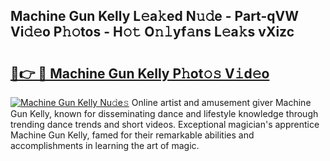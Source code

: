 ## Machine Gun Kelly L𝚎a𝚔ed N𝚞𝚍e - Part-qVW Vi𝚍𝚎o P𝚑𝚘tos - H𝚘𝚝 O𝚗𝚕yf𝚊ns L𝚎a𝚔s vXizc

# <h2><a href="http://kf2u7b4.oniu.top/?m=Machine+Gun+Kelly">🔗👉 🔴 Machine Gun Kelly P𝚑ot𝚘𝚜 V𝚒d𝚎o</a></h2>

[![Machine Gun Kelly Nu𝚍e𝚜](https://i.imgur.com/0qMVB7G.gif)](http://kf2u7b4.oniu.top/?m=Machine+Gun+Kelly)
Online artist and amusement giver Machine Gun Kelly, known for disseminating dance and lifestyle knowledge through trending dance trends and short videos. Exceptional magician's apprentice Machine Gun Kelly, famed for their remarkable abilities and accomplishments in learning the art of magic.  
